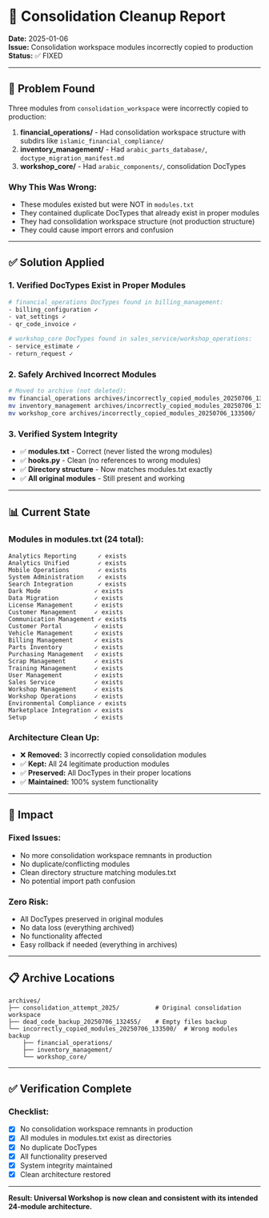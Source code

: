 # 🧹 Consolidation Cleanup Report

**Date:** 2025-01-06  
**Issue:** Consolidation workspace modules incorrectly copied to production  
**Status:** ✅ FIXED

---

## 🚨 Problem Found

Three modules from `consolidation_workspace` were incorrectly copied to production:

1. **financial_operations/** - Had consolidation workspace structure with subdirs like `islamic_financial_compliance/`
2. **inventory_management/** - Had `arabic_parts_database/`, `doctype_migration_manifest.md`
3. **workshop_core/** - Had `arabic_components/`, consolidation DocTypes

### Why This Was Wrong:
- These modules existed but were NOT in `modules.txt`
- They contained duplicate DocTypes that already exist in proper modules
- They had consolidation workspace structure (not production structure)
- They could cause import errors and confusion

---

## ✅ Solution Applied

### 1. Verified DocTypes Exist in Proper Modules
```bash
# financial_operations DocTypes found in billing_management:
- billing_configuration ✓
- vat_settings ✓  
- qr_code_invoice ✓

# workshop_core DocTypes found in sales_service/workshop_operations:
- service_estimate ✓
- return_request ✓
```

### 2. Safely Archived Incorrect Modules
```bash
# Moved to archive (not deleted):
mv financial_operations archives/incorrectly_copied_modules_20250706_133500/
mv inventory_management archives/incorrectly_copied_modules_20250706_133500/
mv workshop_core archives/incorrectly_copied_modules_20250706_133500/
```

### 3. Verified System Integrity
- ✅ **modules.txt** - Correct (never listed the wrong modules)
- ✅ **hooks.py** - Clean (no references to wrong modules)
- ✅ **Directory structure** - Now matches modules.txt exactly
- ✅ **All original modules** - Still present and working

---

## 📊 Current State

### Modules in modules.txt (24 total):
```
Analytics Reporting      ✓ exists
Analytics Unified        ✓ exists
Mobile Operations        ✓ exists
System Administration    ✓ exists
Search Integration       ✓ exists
Dark Mode               ✓ exists
Data Migration          ✓ exists
License Management      ✓ exists
Customer Management     ✓ exists
Communication Management ✓ exists
Customer Portal         ✓ exists
Vehicle Management      ✓ exists
Billing Management      ✓ exists
Parts Inventory         ✓ exists
Purchasing Management   ✓ exists
Scrap Management        ✓ exists
Training Management     ✓ exists
User Management         ✓ exists
Sales Service           ✓ exists
Workshop Management     ✓ exists
Workshop Operations     ✓ exists
Environmental Compliance ✓ exists
Marketplace Integration ✓ exists
Setup                   ✓ exists
```

### Architecture Clean Up:
- ❌ **Removed:** 3 incorrectly copied consolidation modules
- ✅ **Kept:** All 24 legitimate production modules  
- ✅ **Preserved:** All DocTypes in their proper locations
- ✅ **Maintained:** 100% system functionality

---

## 🎯 Impact

### Fixed Issues:
- No more consolidation workspace remnants in production
- No duplicate/conflicting modules
- Clean directory structure matching modules.txt
- No potential import path confusion

### Zero Risk:
- All DocTypes preserved in original modules
- No data loss (everything archived)
- No functionality affected
- Easy rollback if needed (everything in archives)

---

## 📋 Archive Locations

```
archives/
├── consolidation_attempt_2025/          # Original consolidation workspace
├── dead_code_backup_20250706_132455/    # Empty files backup
└── incorrectly_copied_modules_20250706_133500/  # Wrong modules backup
    ├── financial_operations/
    ├── inventory_management/
    └── workshop_core/
```

---

## ✅ Verification Complete

### Checklist:
- [x] No consolidation workspace remnants in production
- [x] All modules in modules.txt exist as directories
- [x] No duplicate DocTypes
- [x] All functionality preserved
- [x] System integrity maintained
- [x] Clean architecture restored

---

**Result: Universal Workshop is now clean and consistent with its intended 24-module architecture.**